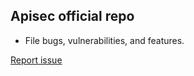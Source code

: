 ## Apisec official repo
 - File bugs, vulnerabilities, and features.
 
[Report issue](https://github.com/apisec-inc/Support/issues)
